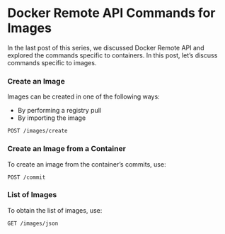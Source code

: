 # Docker Remote API Commands for Images

In the last post of this series, we discussed Docker Remote API and explored the commands specific to containers. In this post, let’s discuss commands specific to images.

### Create an Image

Images can be created in one of the following ways:

* By performing a registry pull
* By importing the image
```
POST /images/create
```

### Create an Image from a Container

To create an image from the container’s commits, use:
```
POST /commit
```

### List of Images

To obtain the list of images, use:
```
GET /images/json
```